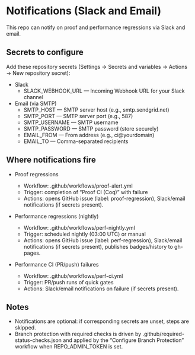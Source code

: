 Notifications (Slack and Email)
===============================

This repo can notify on proof and performance regressions via Slack and email.

Secrets to configure
--------------------

Add these repository secrets (Settings → Secrets and variables → Actions → New repository secret):

- Slack
  - SLACK_WEBHOOK_URL — Incoming Webhook URL for your Slack channel
- Email (via SMTP)
  - SMTP_HOST — SMTP server host (e.g., smtp.sendgrid.net)
  - SMTP_PORT — SMTP server port (e.g., 587)
  - SMTP_USERNAME — SMTP username
  - SMTP_PASSWORD — SMTP password (store securely)
  - EMAIL_FROM — From address (e.g., ci@yourdomain)
  - EMAIL_TO — Comma-separated recipients

Where notifications fire
------------------------

- Proof regressions
  - Workflow: .github/workflows/proof-alert.yml
  - Trigger: completion of “Proof CI (Coq)” with failure
  - Actions: opens GitHub issue (label: proof-regression), Slack/email notifications (if secrets present).

- Performance regressions (nightly)
  - Workflow: .github/workflows/perf-nightly.yml
  - Trigger: scheduled nightly (03:00 UTC) or manual
  - Actions: opens GitHub issue (label: perf-regression), Slack/email notifications (if secrets present), publishes badges/history to gh-pages.

- Performance CI (PR/push) failures
  - Workflow: .github/workflows/perf-ci.yml
  - Trigger: PR/push runs of quick gates
  - Actions: Slack/email notifications on failure (if secrets present).

Notes
-----

- Notifications are optional: if corresponding secrets are unset, steps are skipped.
- Branch protection with required checks is driven by .github/required-status-checks.json and applied by the “Configure Branch Protection” workflow when REPO_ADMIN_TOKEN is set.

